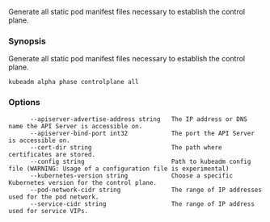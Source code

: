 
Generate all static pod manifest files necessary to establish the control plane.

### Synopsis


Generate all static pod manifest files necessary to establish the control plane.

```
kubeadm alpha phase controlplane all
```

### Options

```
      --apiserver-advertise-address string   The IP address or DNS name the API Server is accessible on.
      --apiserver-bind-port int32            The port the API Server is accessible on.
      --cert-dir string                      The path where certificates are stored.
      --config string                        Path to kubeadm config file (WARNING: Usage of a configuration file is experimental)
      --kubernetes-version string            Choose a specific Kubernetes version for the control plane.
      --pod-network-cidr string              The range of IP addresses used for the pod network.
      --service-cidr string                  The range of IP address used for service VIPs.
```

